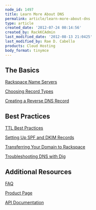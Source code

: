 ```yaml
---
node_id: 1497
title: Learn More About DNS
permalink: article/learn-more-about-dns
type: article
created_date: '2012-07-24 00:14:56'
created_by: RackKCAdmin
last_modified_date: '2012-08-13 21:0425'
last_modified_by: Rae D. Cabello
products: Cloud Hosting
body_format: tinymce
---
```


The Basics
----------

[Rackspace Name
Servers](http://www.rackspace.com/knowledge_center/node/2342 "Rackspace Name Servers")

[Choosing Record
Types](http://www.rackspace.com/knowledge_center/node/2341 "Choosing Record Types")

[Creating a Reverse DNS
Record](http://www.rackspace.com/knowledge_center/node/2343)

 

Best Practices
--------------

[TTL Best
Practices](http://www.rackspace.com/knowledge_center/node/2340)

[Setting Up SPF and DKIM
Records](http://www.rackspace.com/knowledge_center/node/2346)

[Transferring Your Domain to
Rackspace](http://www.rackspace.com/knowledge_center/node/2345)

[Troubleshooting DNS with
Dig](http://www.rackspace.com/knowledge_center/node/2347)

 

Additional Resources
--------------------

[FAQ](http://www.rackspace.com/cloud/cloud_hosting_products/servers/faq/)

[Product](http://www.rackspace.com/cloud/cloud_hosting_products/servers/)[ ](http://www.rackspace.com/cloud/cloud_hosting_products/loadbalancers/ "Cloud Load Balancers Product Page")[Page](http://www.rackspace.com/cloud/cloud_hosting_products/servers/)

[API](http://docs.rackspace.com/api/)[ ](http://docs.rackspace.com/api/ "Rackspace Cloud API Documentation")[Documentation](http://docs.rackspace.com/api/)

